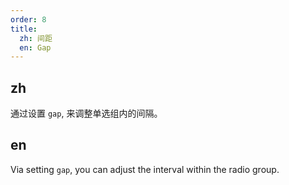 ```yaml
---
order: 8
title:
  zh: 间距
  en: Gap
---
```


## zh

通过设置 `gap`, 来调整单选组内的间隔。

## en

Via setting `gap`, you can adjust the interval within the radio group.
